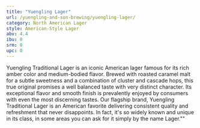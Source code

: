 ```yaml
---
title: "Yuengling Lager"
url: /yuengling-and-son-brewing/yuengling-lager/
category: North American Lager
style: American-Style Lager
abv: 4.4
ibu: 0
srm: 0
upc: 0
---
```

Yuengling Traditional Lager is an iconic American lager famous for its rich amber color and medium-bodied flavor. Brewed with roasted caramel malt for a subtle sweetness and a combination of cluster and cascade hops, this true original promises a well balanced taste with very distinct character. Its exceptional flavor and smooth finish is prevalently enjoyed by consumers with even the most discerning tastes. Our flagship brand, Yuengling Traditional Lager is an American favorite delivering consistent quality and refreshment that never disappoints. In fact, it's so widely known and unique in its class, in some areas you can ask for it simply by the name Lager.""
